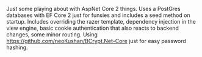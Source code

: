 Just some playing about with AspNet Core 2 things. Uses a PostGres databases with EF Core 2 just for funsies and includes a seed method on startup. Includes overriding the razer template, dependency injection in the view engine, basic cookie authentication that also reacts to backend changes, some minor routing. Using https://github.com/neoKushan/BCrypt.Net-Core just for easy password hashing.